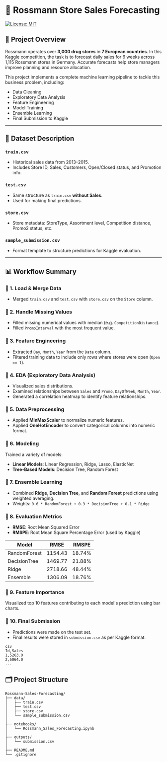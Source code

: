 # 🛒 Rossmann Store Sales Forecasting
[![License: MIT](https://img.shields.io/badge/License-MIT-yellow.svg)](https://opensource.org/licenses/MIT)

## 📌 Project Overview
Rossmann operates over **3,000 drug stores** in **7 European countries**. In this Kaggle competition, the task is to forecast daily sales for 6 weeks across 1,115 Rossmann stores in Germany. Accurate forecasts help store managers improve planning and resource allocation.

This project implements a complete machine learning pipeline to tackle this business problem, including:
- Data Cleaning
- Exploratory Data Analysis
- Feature Engineering
- Model Training
- Ensemble Learning
- Final Submission to Kaggle

---

## 📁 Dataset Description

### `train.csv`
- Historical sales data from 2013–2015.
- Includes Store ID, Sales, Customers, Open/Closed status, and Promotion info.

### `test.csv`
- Same structure as `train.csv` **without Sales**.
- Used for making final predictions.

### `store.csv`
- Store metadata: StoreType, Assortment level, Competition distance, Promo2 status, etc.

### `sample_submission.csv`
- Format template to structure predictions for Kaggle evaluation.

---

## 📊 Workflow Summary

### 🔹 1. Load & Merge Data
- Merged `train.csv` and `test.csv` with `store.csv` on the `Store` column.

### 🔹 2. Handle Missing Values
- Filled missing numerical values with median (e.g. `CompetitionDistance`).
- Filled `PromoInterval` with the most frequent value.

### 🔹 3. Feature Engineering
- Extracted `Day`, `Month`, `Year` from the `Date` column.
- Filtered training data to include only rows where stores were open (`Open == 1`).

### 🔹 4. EDA (Exploratory Data Analysis)
- Visualized sales distributions.
- Examined relationships between `Sales` and `Promo`, `DayOfWeek`, `Month`, `Year`.
- Generated a correlation heatmap to identify feature relationships.

### 🔹 5. Data Preprocessing
- Applied **MinMaxScaler** to normalize numeric features.
- Applied **OneHotEncoder** to convert categorical columns into numeric format.

### 🔹 6. Modeling
Trained a variety of models:
- **Linear Models**: Linear Regression, Ridge, Lasso, ElasticNet
- **Tree-Based Models**: Decision Tree, Random Forest

### 🔹 7. Ensemble Learning
- Combined **Ridge**, **Decision Tree**, and **Random Forest** predictions using weighted averaging.
- Weights: `0.6 * RandomForest + 0.3 * DecisionTree + 0.1 * Ridge`

### 🔹 8. Evaluation Metrics
- **RMSE**: Root Mean Squared Error
- **RMSPE**: Root Mean Square Percentage Error (used by Kaggle)

| Model        | RMSE    | RMSPE  |
|--------------|---------|--------|
| RandomForest | 1154.43 | 18.74% |
| DecisionTree | 1469.77 | 21.88% |
| Ridge        | 2718.66 | 48.44% |
| Ensemble     | 1306.09 | 18.76% |

### 🔹 9. Feature Importance
Visualized top 10 features contributing to each model's prediction using bar charts.

### 🔹 10. Final Submission
- Predictions were made on the test set.
- Final results were stored in `submission.csv` as per Kaggle format:
```
csv
Id,Sales
1,5263.0
2,6064.0
...
```

## 🗂️ Project Structure
```
Rossmann-Sales-Forecasting/
├── data/
│   ├── train.csv
│   ├── test.csv
│   ├── store.csv
│   └── sample_submission.csv
│
├── notebooks/
│   └── Rossmann_Sales_Forecasting.ipynb
│
├── outputs/
│   └── submission.csv
│
├── README.md
└── .gitignore
```

